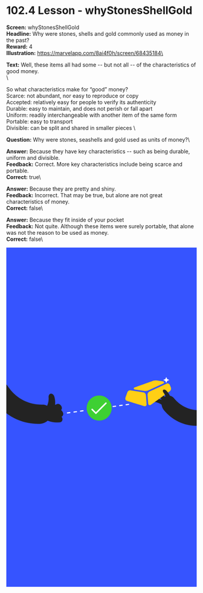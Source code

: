 # 102.4 Lesson - whyStonesShellGold

**Screen:** whyStonesShellGold\
**Headline:** Why were stones, shells and gold commonly used as money in the past?\
**Reward:** 4\
**Illustration:** https://marvelapp.com/8ai4f0h/screen/68435184\

**Text:** Well, these items all had some -- but not all -- of the characteristics of good money.\
\


So what characteristics make for “good” money?\
Scarce: not abundant, nor easy to reproduce or copy\
Accepted: relatively easy for people to verify its authenticity\
Durable: easy to maintain, and does not perish or fall apart\
Uniform: readily interchangeable with another item of the same form\
Portable: easy to transport\
Divisible: can be split and shared in smaller pieces
\

**Question:** Why were stones, seashells and gold used as units of money?\

**Answer:** Because they have key characteristics -- such as being durable, uniform and divisible.\
**Feedback:** Correct. More key characteristics include being scarce and portable.\
**Correct:** true\

**Answer:** Because they are pretty and shiny.\
**Feedback:** Incorrect. That may be true, but alone are not great characteristics of money.\
**Correct:** false\

**Answer:** Because they fit inside of your pocket\
**Feedback:** Not quite. Although these items were surely portable, that alone was not the reason to be used as money.\
**Correct:** false\


![](<../.gitbook/assets/image (13).png>)

